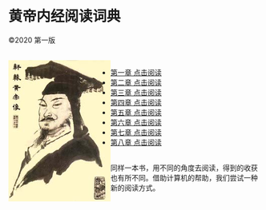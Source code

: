 # 黄帝内经阅读词典
©2020 第一版

<br><img src="images/Huand_Di.jpg" align='left' />

* [第一章 点击阅读](/1/) 
* [第二章 点击阅读](/2/) 
* [第三章 点击阅读](/3/) 
* [第四章 点击阅读](/4/) 
* [第五章 点击阅读](/5/) 
* [第六章 点击阅读](/6/) 
* [第七章 点击阅读](/7/) 
* [第八章 点击阅读](/8/) 

<br>同样一本书，用不同的角度去阅读，得到的收获也有所不同。借助计算机的帮助，我们尝试一种新的阅读方式。